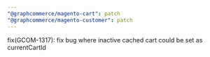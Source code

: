 ```yaml
---
"@graphcommerce/magento-cart": patch
"@graphcommerce/magento-customer": patch
---
```


fix(GCOM-1317): fix bug where inactive cached cart could be set as currentCartId
